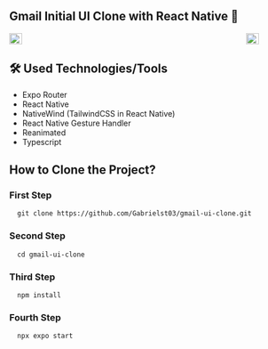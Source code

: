 ## Gmail Initial UI Clone with React Native 🚀


<div style="display: flex; flex-direction: row; gap: 10%">
  <image src="https://github.com/Gabrielst03/gmail-ui-clone/assets/79764014/8cf6d461-18c4-443c-9fcb-dcd01b51d8fd" style="width: 30%"/>
  <image src="https://github.com/Gabrielst03/gmail-ui-clone/assets/79764014/36e7e214-27bd-4de0-aa48-b70fa268f631" style="width: 30%; margin-left: 300px;"/>
</div>

## 🛠️ Used Technologies/Tools
* Expo Router
* React Native
* NativeWind (TailwindCSS in React Native)
* React Native Gesture Handler
* Reanimated
* Typescript

## How to Clone the Project?

### First Step
``` terminal
  git clone https://github.com/Gabrielst03/gmail-ui-clone.git
```

### Second Step
``` terminal
  cd gmail-ui-clone
```

### Third Step
``` terminal
  npm install
```

### Fourth Step
``` terminal
  npx expo start
```


